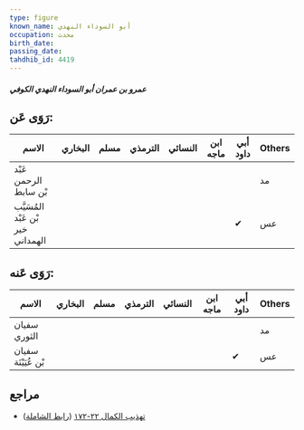 ```yaml
---
type: figure
known_name: أبو السوداء النهدي
occupation: محدث
birth_date:
passing_date:
tahdhib_id: 4419
---
```

##### عمرو بن عمران أبو السوداء النهدي الكوفي

## رَوَى عَن:
| الاسم                             | البخاري | مسلم | الترمذي | النسائي | ابن ماجه | أبي داود | Others |
| --------------------------------- | ------- | ---- | ------- | ------- | -------- | -------- | ------ |
| عَبْد الرحمن بْن سابط             |         |      |         |         |          |          | مد     |
| المُسَيَّب بْن عَبْد خير الهمداني |         |      |         |         |          | ✔        | عس     |
## رَوَى عَنه:
| الاسم               | البخاري | مسلم | الترمذي | النسائي | ابن ماجه | أبي داود | Others |
| ------------------- | ------- | ---- | ------- | ------- | -------- | -------- | ------ |
| سفيان الثوري        |         |      |         |         |          |          | مد     |
| سفيان بْن عُيَيْنَة |         |      |         |         |          | ✔        | عس     |
## مراجع
- [تهذيب الكمال ٢٢-١٧٢](obsidian://open?vault=Tahdhib-al-Kamal&file=Figures/٤٤١٩-عمرو%20بن%20عمران%20أبو%20السوداء%20النهدي%20الكوفي) ([رابط الشاملة](https://shamela.ws/book/3722/11425))